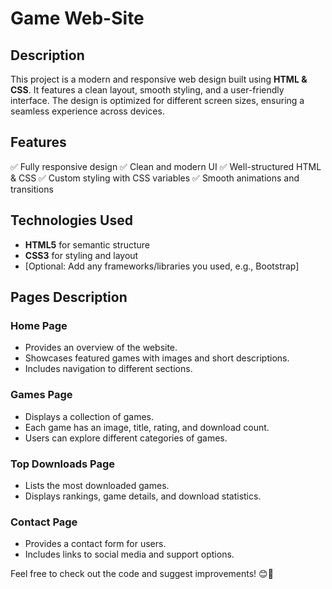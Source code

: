 # Game Web-Site

## Description

This project is a modern and responsive web design built using **HTML & CSS**. It features a clean layout, smooth styling, and a user-friendly interface. The design is optimized for different screen sizes, ensuring a seamless experience across devices.

## Features

✅ Fully responsive design
✅ Clean and modern UI
✅ Well-structured HTML & CSS
✅ Custom styling with CSS variables
✅ Smooth animations and transitions

## Technologies Used

- **HTML5** for semantic structure
- **CSS3** for styling and layout
- [Optional: Add any frameworks/libraries you used, e.g., Bootstrap]

## Pages Description

### Home Page

- Provides an overview of the website.
- Showcases featured games with images and short descriptions.
- Includes navigation to different sections.

### Games Page

- Displays a collection of games.
- Each game has an image, title, rating, and download count.
- Users can explore different categories of games.

### Top Downloads Page

- Lists the most downloaded games.
- Displays rankings, game details, and download statistics.

### Contact Page

- Provides a contact form for users.
- Includes links to social media and support options.

Feel free to check out the code and suggest improvements! 😊🚀
